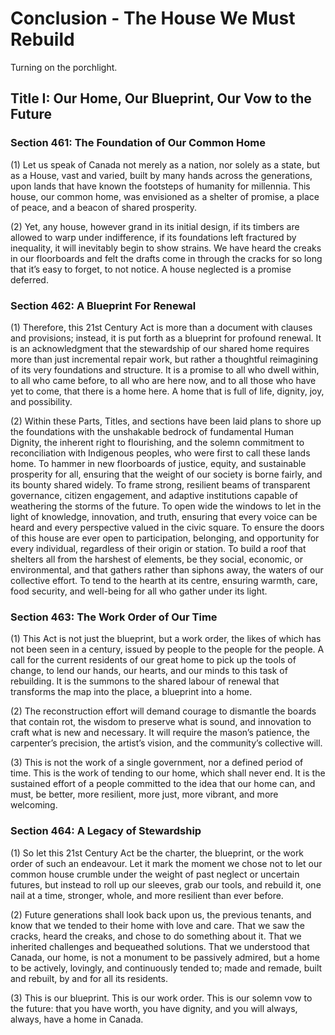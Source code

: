 # Conclusion - The House We Must Rebuild

Turning on the porchlight.

## Title I: Our Home, Our Blueprint, Our Vow to the Future

### Section 461: The Foundation of Our Common Home

(1) Let us speak of Canada not merely as a nation, nor solely as a state, but as a House, vast and varied, built by many hands across the generations, upon lands that have known the footsteps of humanity for millennia. This house, our common home, was envisioned as a shelter of promise, a place of peace, and a beacon of shared prosperity.

(2) Yet, any house, however grand in its initial design, if its timbers are allowed to warp under indifference, if its foundations left fractured by inequality, it will inevitably begin to show strains. We have heard the creaks in our floorboards and felt the drafts come in through the cracks for so long that it’s easy to forget, to not notice. A house neglected is a promise deferred.

### Section 462: A Blueprint For Renewal

(1) Therefore, this 21st Century Act is more than a document with clauses and provisions; instead, it is put forth as a blueprint for profound renewal. It is an acknowledgment that the stewardship of our shared home requires more than just incremental repair work, but rather a thoughtful reimagining of its very foundations and structure. It is a promise to all who dwell within, to all who came before, to all who are here now, and to all those who have yet to come, that there is a home here. A home that is full of life, dignity, joy, and possibility.

(2) Within these Parts, Titles, and sections have been laid plans to shore up the foundations with the unshakable bedrock of fundamental Human Dignity, the inherent right to flourishing, and the solemn commitment to reconciliation with Indigenous peoples, who were first to call these lands home. To hammer in new floorboards of justice, equity, and sustainable prosperity for all, ensuring that the weight of our society is borne fairly, and its bounty shared widely. To frame strong, resilient beams of transparent governance, citizen engagement, and adaptive institutions capable of weathering the storms of the future. To open wide the windows to let in the light of knowledge, innovation, and truth, ensuring that every voice can be heard and every perspective valued in the civic square. To ensure the doors of this house are ever open to participation, belonging, and opportunity for every individual, regardless of their origin or station. To build a roof that shelters all from the harshest of elements, be they social, economic, or environmental, and that gathers rather than siphons away, the waters of our collective effort. To tend to the hearth at its centre, ensuring warmth, care, food security, and well-being for all who gather under its light.

### Section 463: The Work Order of Our Time

(1) This Act is not just the blueprint, but a work order, the likes of which has not been seen in a century, issued by people to the people for the people. A call for the current residents of our great home to pick up the tools of change, to lend our hands, our hearts, and our minds to this task of rebuilding. It is the summons to the shared labour of renewal that transforms the map into the place, a blueprint into a home.

(2) The reconstruction effort will demand courage to dismantle the boards that contain rot, the wisdom to preserve what is sound, and innovation to craft what is new and necessary. It will require the mason’s patience, the carpenter’s precision, the artist’s vision, and the community’s collective will.

(3) This is not the work of a single government, nor a defined period of time. This is the work of tending to our home, which shall never end. It is the sustained effort of a people committed to the idea that our home can, and must, be better, more resilient, more just, more vibrant, and more welcoming.

### Section 464: A Legacy of Stewardship

(1) So let this 21st Century Act be the charter, the blueprint, or the work order of such an endeavour. Let it mark the moment we chose not to let our common house crumble under the weight of past neglect or uncertain futures, but instead to roll up our sleeves, grab our tools, and rebuild it, one nail at a time, stronger, whole, and more resilient than ever before.

(2) Future generations shall look back upon us, the previous tenants, and know that we tended to their home with love and care. That we saw the cracks, heard the creaks, and chose to do something about it. That we inherited challenges and bequeathed solutions. That we understood that Canada, our home, is not a monument to be passively admired, but a home to be actively, lovingly, and continuously tended to; made and remade, built and rebuilt, by and for all its residents.

(3) This is our blueprint. This is our work order. This is our solemn vow to the future: that you have worth, you have dignity, and you will always, always, have a home in Canada.
